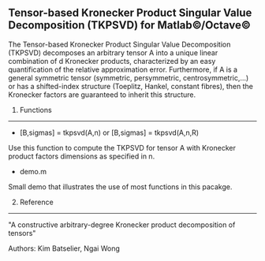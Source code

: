 Tensor-based Kronecker Product Singular Value Decomposition (TKPSVD) for Matlab&copy;/Octave&copy;
--------------------------------------------------------------------------------------------------

The Tensor-based Kronecker Product Singular Value Decomposition (TKPSVD) decomposes an arbitrary tensor A into a unique linear combination of d Kronecker products, characterized by an easy quantification of the relative approximation error. Furthermore, if A is a general symmetric tensor (symmetric, persymmetric, centrosymmetric,...) or has a shifted-index structure (Toeplitz, Hankel, constant fibres), then the Kronecker factors are guaranteed to inherit this structure.

1. Functions
------------

* [B,sigmas] = tkpsvd(A,n) or [B,sigmas] = tkpsvd(A,n,R)

Use this function to compute the TKPSVD for tensor A with Kronecker product factors dimensions as specified in n.

* demo.m

Small demo that illustrates the use of most functions in this pacakge.


2. Reference
------------

"A constructive arbitrary-degree Kronecker product decomposition of tensors"

Authors: Kim Batselier, Ngai Wong
